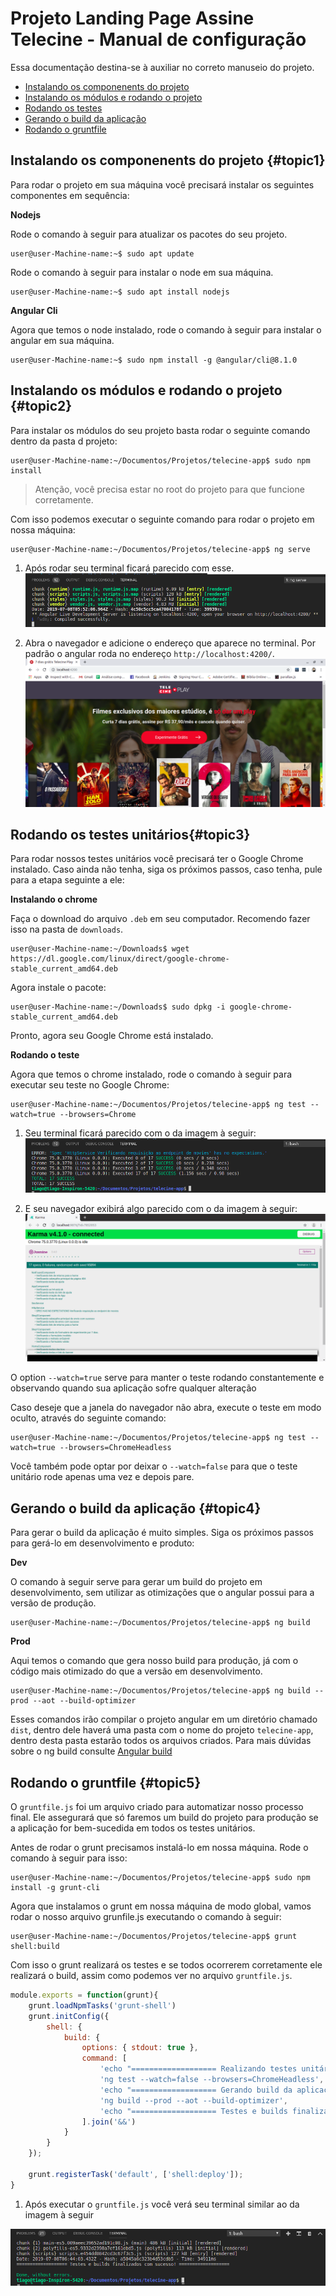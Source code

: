 # Projeto Landing Page Assine Telecine - Manual de configuração

Essa documentação destina-se à auxiliar no correto manuseio do projeto.

* [Instalando os componenents do projeto](#topic1)
* [Instalando os módulos e rodando o projeto](#topic2)
* [Rodando os testes](#topic3)
* [Gerando o build da aplicação](#topic4)
* [Rodando o gruntfile](#topic5)


## Instalando os componenents do projeto {#topic1}

Para rodar o projeto em sua máquina você precisará instalar os seguintes componentes em sequência:

**Nodejs**

Rode o comando à seguir para atualizar os pacotes do seu projeto.
```console
user@user-Machine-name:~$ sudo apt update
```

Rode o comando à seguir para instalar o node em sua máquina.
```console
user@user-Machine-name:~$ sudo apt install nodejs
```

**Angular Cli**

Agora que temos o node instalado, rode o comando à seguir para instalar o angular em sua máquina.
```console
user@user-Machine-name:~$ sudo npm install -g @angular/cli@8.1.0
```

## Instalando os módulos e rodando o projeto {#topic2}

Para instalar os módulos do seu projeto basta rodar o seguinte comando dentro da pasta d projeto:

```console
user@user-Machine-name:~/Documentos/Projetos/telecine-app$ sudo npm install
```

> Atenção, você precisa estar no root do projeto para que funcione corretamente.

Com isso podemos executar o seguinte comando para rodar o projeto em nossa máquina:

```console
user@user-Machine-name:~/Documentos/Projetos/telecine-app$ ng serve
```

1. Após rodar seu terminal ficará parecido com esse.
![Terminal rodando {w=100%}](src/assets/img/documentation/terminal_running_app.png)


2. Abra o navegador e adicione o endereço que aparece no terminal. Por padrão o angular roda no endereço `http://localhost:4200/`.
![Browser rodando {w=100%}](src/assets/img/documentation/browser_running_app.png)

## Rodando os testes unitários{#topic3}

Para rodar nossos testes unitários você precisará ter o Google Chrome instalado. Caso ainda não tenha, siga os próximos passos, caso tenha, pule para a etapa seguinte a ele:

**Instalando o chrome**

Faça o download do arquivo `.deb` em seu computador. Recomendo fazer isso na pasta de `downloads`.

```console
user@user-Machine-name:~/Downloads$ wget https://dl.google.com/linux/direct/google-chrome-stable_current_amd64.deb
```

Agora instale o pacote:
```console
user@user-Machine-name:~/Downloads$ sudo dpkg -i google-chrome-stable_current_amd64.deb
```

Pronto, agora seu Google Chrome está instalado.

**Rodando o teste**

Agora que temos o chrome instalado, rode o comando à seguir para executar seu teste no Google Chrome:

```console
user@user-Machine-name:~/Documentos/Projetos/telecine-app$ ng test --watch=true --browsers=Chrome
```

1. Seu terminal ficará parecido com o da imagem à seguir:
![Terminal rodando teste {w=100%}](src/assets/img/documentation/terminal_running_test.png)

2. E seu navegador exibirá algo parecido com o da imagem à seguir:
![Navegador rodando teste {w=100%}](src/assets/img/documentation/browser_running_test.png)

O option `--watch=true` serve para manter o teste rodando constantemente e observando quando sua aplicação sofre qualquer alteração

Caso deseje que a janela do navegador não abra, execute o teste em modo oculto, através do seguinte comando:

```console
user@user-Machine-name:~/Documentos/Projetos/telecine-app$ ng test --watch=true --browsers=ChromeHeadless
```

Você também pode optar por deixar o `--watch=false` para que o teste unitário rode apenas uma vez e depois pare.

## Gerando o build da aplicação {#topic4}

Para gerar o build da aplicação é muito simples. Siga os próximos passos para gerá-lo em desenvolvimento e produto: 

**Dev**

O comando à seguir serve para gerar um build do projeto em desenvolvimento, sem utilizar as otimizações que o angular possui para a versão de produção.
```console
user@user-Machine-name:~/Documentos/Projetos/telecine-app$ ng build
```

**Prod**

Aqui temos o comando que gera nosso build para produção, já com o código mais otimizado do que a versão em desenvolvimento. 

```console
user@user-Machine-name:~/Documentos/Projetos/telecine-app$ ng build --prod --aot --build-optimizer
```

Esses comandos irão compilar o projeto angular em um diretório chamado `dist`, dentro dele haverá uma pasta com o nome do projeto `telecine-app`, dentro desta pasta estarão todos os arquivos criados. Para mais dúvidas sobre o ng build consulte [Angular build](https://angular.io/cli/build)


## Rodando o gruntfile {#topic5}

O `gruntfile.js` foi um arquivo criado para automatizar nosso processo final. Ele assegurará que só faremos um build do projeto para produção se a aplicação for bem-sucedida em todos os testes unitários. 

Antes de rodar o grunt precisamos instalá-lo em nossa máquina. Rode o comando à seguir para isso:

```console
user@user-Machine-name:~/Documentos/Projetos/telecine-app$ sudo npm install -g grunt-cli
```

Agora que instalamos o grunt em nossa máquina de modo global, vamos rodar o nosso arquivo grunfile.js executando o comando à seguir:

```console
user@user-Machine-name:~/Documentos/Projetos/telecine-app$ grunt shell:build
```

Com isso o grunt realizará os testes e se todos ocorrerem corretamente ele realizará o build, assim como podemos ver no arquivo `gruntfile.js`. 


```javascript
module.exports = function(grunt){
    grunt.loadNpmTasks('grunt-shell')
    grunt.initConfig({
        shell: {
            build: {
                options: { stdout: true },
                command: [
                    'echo "=================== Realizando testes unitários ==================="',
                    'ng test --watch=false --browsers=ChromeHeadless',
                    'echo "=================== Gerando build da aplicação para produção ==================="',
                    'ng build --prod --aot --build-optimizer',
                    'echo "=================== Testes e builds finalizados com sucesso! ==================="',
                ].join('&&')
            }
        }
    });
 
    grunt.registerTask('default', ['shell:deploy']);
}
``` 

1. Após executar o `gruntfile.js` você verá seu terminal similar ao da imagem à seguir

![Terminal rodando o gruntfile.js {w=100%}](src/assets/img/documentation/terminal_running_gruntfile.png)